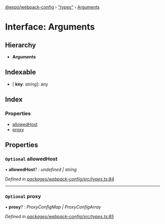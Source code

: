 [@expo/webpack-config](../README.md) › ["types"](../modules/_types_.md) › [Arguments](_types_.arguments.md)

# Interface: Arguments

## Hierarchy

* **Arguments**

## Indexable

* \[ **key**: *string*\]: any

## Index

### Properties

* [allowedHost](_types_.arguments.md#optional-allowedhost)
* [proxy](_types_.arguments.md#optional-proxy)

## Properties

### `Optional` allowedHost

• **allowedHost**? : *undefined | string*

*Defined in [packages/webpack-config/src/types.ts:84](https://github.com/expo/expo-cli/blob/61a3bbc1/packages/webpack-config/src/types.ts#L84)*

___

### `Optional` proxy

• **proxy**? : *ProxyConfigMap | ProxyConfigArray*

*Defined in [packages/webpack-config/src/types.ts:85](https://github.com/expo/expo-cli/blob/61a3bbc1/packages/webpack-config/src/types.ts#L85)*
